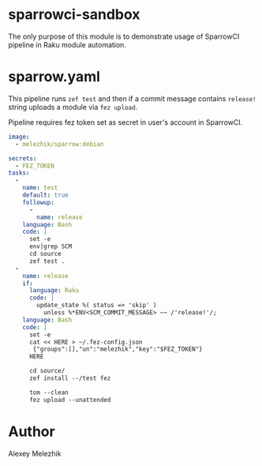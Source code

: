# sparrowci-sandbox

The only purpose of this module is to demonstrate 
usage of SparrowCI pipeline in Raku module automation.

# sparrow.yaml

This pipeline runs `zef test` and then 
if a commit message contains `release!` string
uploads a module via `fez upload`.

Pipeline requires fez token set as secret
in user's account in SparrowCI.

```yaml
image:
  - melezhik/sparrow:debian

secrets:
  - FEZ_TOKEN
tasks:
  - 
    name: test
    default: true
    followup:
      -
        name: release
    language: Bash
    code: |
      set -e
      env|grep SCM
      cd source
      zef test .
  -
    name: release
    if:
      language: Raku
      code: |
        update_state %( status => 'skip' )
          unless %*ENV<SCM_COMMIT_MESSAGE> ~~ /'release!'/;
    language: Bash
    code: |
      set -e
      cat << HERE > ~/.fez-config.json
       {"groups":[],"un":"melezhik","key":"$FEZ_TOKEN"}
      HERE

      cd source/
      zef install --/test fez

      tom --clean
      fez upload --unattended
```
# Author

Alexey Melezhik
